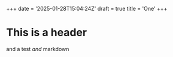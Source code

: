 +++
date = '2025-01-28T15:04:24Z'
draft = true
title = 'One'
+++
# This is a header
and a test
_and_ markdown